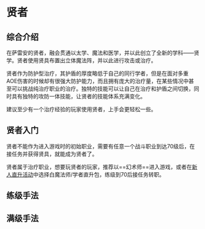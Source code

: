 # 贤者
<FloatTOC />

## 综合介绍

在萨雷安的贤者，融会贯通以太学、魔法和医学，并以此创立了全新的学科——贤学。贤者使用贤具布置出立体魔法阵，并以此进行攻击或治疗。

贤者作为防护型治疗，其护盾的厚度略低于自己的同行学者，但是在面对多重AOE伤害的时候却有很强大防护能力，而且拥有庞大的治疗量，在某些情况中甚至可以挑战纯治疗职业的治疗。独特的<Action name="均衡" />技能可以让自己在治疗和护盾之间切换，同时具有独特的攻防一体技能，让贤者的技能体系充满变化。

建议至少有一个治疗经验的玩家使用贤者，上手会更轻松一些。

## 贤者入门

贤者不能作为进入游戏时的初始职业，需要有任意一个战斗职业到达70级后，在<Pos name="利姆萨·罗敏萨下层甲板" :x="9.4" :y="12.9" />接任务<quest name="贤者的誓词"  type="plus"/>并获得贤具，就能成为贤者了。

贤者属于治疗职业，想要玩贤者的玩家，推荐以==幻术师==进入游戏，或者在[新人直升活动](/before/pay.md#萌新招待领多重福利)中选择白魔法师/学者直升包，练级到70后接任务转职。

## 练级手法

<UnderConstruction />

## 满级手法